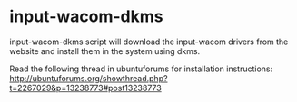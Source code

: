 # input-wacom-dkms
input-wacom-dkms script will download the input-wacom drivers from the website and install them in the system using dkms.

Read the following thread in ubuntuforums for installation instructions: http://ubuntuforums.org/showthread.php?t=2267029&p=13238773#post13238773
